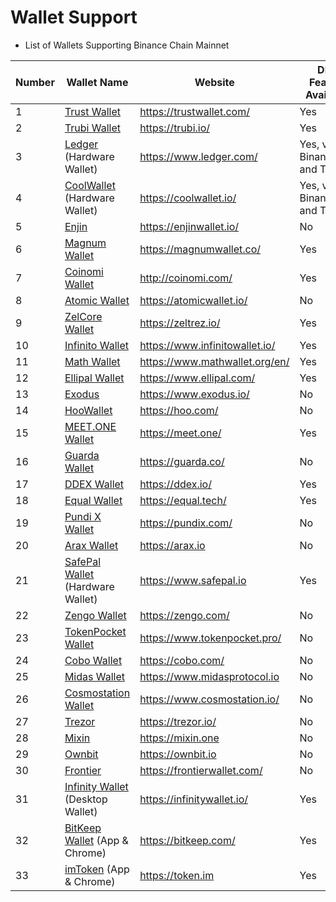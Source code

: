 # Wallet Support

* List of Wallets Supporting Binance Chain Mainnet

| Number | Wallet Name                                            | Website                          |DEX Feature Available|Testnet Support|WalletConnect Support|
| ------ | ------------------------------------------------------ | -------------------------------- |-----| -----|-----|
| 1      | [Trust Wallet](trust-wallet.md)                | <https://trustwallet.com/>       |Yes  | Yes|Yes|
| 2      | [Trubi Wallet](trubi.md)                       | <https://trubi.io/>              |Yes| No|Yes|
| 3      | [Ledger](ledger.md) (Hardware Wallet)          | <https://www.ledger.com/>        |Yes, via Binance.org and Trubi|Yes, via Binance.org and Trubi|Yes, via Binance.org and Trubi|Yes, via Binance.org and Trubi|
| 4      | [CoolWallet](cool-wallet.md) (Hardware Wallet) | <https://coolwallet.io/>         |Yes, via Binance.org and Trubi|Yes, via Binance.org and Trubi|Yes, via Binance.org and Trubi|Yes, via Binance.org and Trubi|
| 5      | [Enjin](enjin.md)                              | <https://enjinwallet.io/>        |No|No|No|
| 6      | [Magnum Wallet](magnum.md)                     | <https://magnumwallet.co/>       |Yes|No| Yes|
| 7      | [Coinomi Wallet](coinomi-wallet.md)            | <http://coinomi.com/>            |Yes|No| Yes|
| 8      | [Atomic Wallet](atomic-wallet.md)              | <https://atomicwallet.io/>       |No|No| Yes|
| 9      | [ZelCore Wallet](zelcore-wallet.md)            | <https://zeltrez.io/>            |Yes|No| Yes|
| 10     | [Infinito Wallet](infinito-wallet.md)          | <https://www.infinitowallet.io/> |Yes|No| Yes|
| 11     | [Math Wallet](math-wallet.md)                  | <https://www.mathwallet.org/en/> |Yes|No| Yes|
| 12     | [Ellipal Wallet](ellipal-wallet.md)            | <https://www.ellipal.com/>       |Yes|No|  No|
| 13     | [Exodus](exodus.md)                            | <https://www.exodus.io/>         |No|No|  No|
| 14     | [HooWallet](hoo-wallet.md)                     | <https://hoo.com/>               |No|No|  No|
| 15     | [MEET.ONE Wallet](meet.md)                     | <https://meet.one/>              |Yes|No| Yes|
| 16     | [Guarda Wallet](guarda.md)                     | <https://guarda.co/>             |No|No|  No|
| 17     | [DDEX Wallet](ddex.md)                         | <https://ddex.io/>               |Yes|No|  No|
| 18     | [Equal Wallet](equal.md)                       | <https://equal.tech/>            |Yes|Yes| Yes|
| 19     | [Pundi X Wallet](pundi.md)                     | <https://pundix.com/>            |No|No|  No|
| 20     | [Arax Wallet](arax.md)                         | <https://arax.io>                |No|No|  No|
| 21     | [SafePal Wallet](safepal.md) (Hardware Wallet) | <https://www.safepal.io>         |Yes|No| Yes|
| 22     | [Zengo Wallet](zengo.md)                       | <https://zengo.com/>             |No|No|  No|
| 23     | [TokenPocket Wallet](tokenpocket.md)           | <https://www.tokenpocket.pro/>   |No|No| Yes|
| 24     | [Cobo Wallet](cobo.md)                         | <https://cobo.com/>              |No|No| Yes|
| 25     | [Midas Wallet](midas-wallet.md)                | <https://www.midasprotocol.io>   |No|No|  No|
| 26     | [Cosmostation Wallet](cosmostation.md)         | <https://www.cosmostation.io/>   |No|No|  No|
| 27     | [Trezor](trezor.md)                            | <https://trezor.io/>             |No|No| Yes|
| 28     | [Mixin](mixin.md)                              | <https://mixin.one>              |No|No|  No|
| 29     | [Ownbit](ownbit.md)                            | <https://ownbit.io>              |No|No|  No|
| 30     | [Frontier](frontier.md)                        | <https://frontierwallet.com/>    |No|Yes|  No|
| 31     | [Infinity Wallet](infinitywallet.md) (Desktop Wallet) | <https://infinitywallet.io/>     |Yes  | No|Yes|
| 32     | [BitKeep Wallet](bitkeep.md) (App & Chrome)    | <https://bitkeep.com/> |Yes|No| Yes|
| 33     | [imToken](imToken.md) (App & Chrome)    | <https://token.im> |Yes|Yes| Yes|

